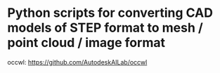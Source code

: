 # Python scripts for converting CAD models of STEP format to mesh / point cloud / image format

occwl: https://github.com/AutodeskAILab/occwl
